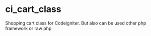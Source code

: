 # ci_cart_class
Shopping cart class for Codeigniter. But also can be used other php framework or raw php
